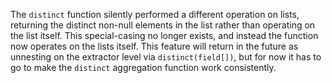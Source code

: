 The `distinct` function silently performed a different operation on lists,
returning the distinct non-null elements in the list rather than operating on
the list itself. This special-casing no longer exists, and instead the function
now operates on the lists itself. This feature will return in the future as
unnesting on the extractor level via `distinct(field[])`, but for now it has to
go to make the `distinct` aggregation function work consistently.
